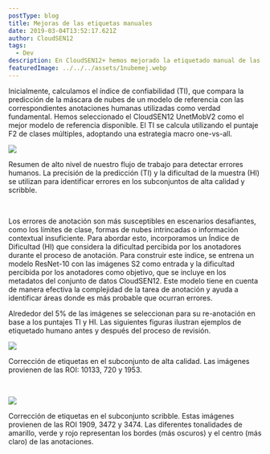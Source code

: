 ```yaml
---
postType: blog
title: Mejoras de las etiquetas manuales
date: 2019-03-04T13:52:17.621Z
author: CloudSEN12
tags:
  - Dev
description: En CloudSEN12+ hemos mejorado la etiquetado manual de las imágenes. CloudSEN12+ emplea un enfoque de doble puntuación para detectar posibles errores humanos en la segmentación semántica.
featuredImage: ../../../assets/1nubemej.webp
---
```


Inicialmente, calculamos el índice de confiabilidad (TI), que compara la predicción de la máscara de nubes de un modelo de referencia con las correspondientes anotaciones humanas utilizadas como verdad fundamental. Hemos seleccionado el CloudSEN12 UnetMobV2 como el mejor modelo de referencia disponible. El TI se calcula utilizando el puntaje F2 de clases múltiples, adoptando una estrategia macro one-vs-all.


![](../../../assets/fig_blog_02.png)

Resumen de alto nivel de nuestro flujo de trabajo para detectar errores humanos. La precisión de la predicción (TI) y la dificultad de la muestra (HI) se utilizan para identificar errores en los subconjuntos de alta calidad y scribble.

<br>

Los errores de anotación son más susceptibles en escenarios desafiantes, como los límites de clase, formas de nubes intrincadas o información contextual insuficiente. Para abordar esto, incorporamos un Índice de Dificultad (HI) que considera la dificultad percibida por los anotadores durante el proceso de anotación. Para construir este índice, se entrena un modelo ResNet-10 con las imágenes S2 como entrada y la dificultad percibida por los anotadores como objetivo, que se incluye en los metadatos del conjunto de datos CloudSEN12. Este modelo tiene en cuenta de manera efectiva la complejidad de la tarea de anotación y ayuda a identificar áreas donde es más probable que ocurran errores.

Alrededor del 5% de las imágenes se seleccionan para su re-anotación en base a los puntajes TI y HI. Las siguientes figuras ilustran ejemplos de etiquetado humano antes y después del proceso de revisión.

![](../../../assets/fig_blog_03.png)

Corrección de etiquetas en el subconjunto de alta calidad. Las imágenes provienen de las ROI: 10133, 720 y 1953.

<br>

![](../../../assets/fig_blog_04.png)

Corrección de etiquetas en el subconjunto scribble. Estas imágenes provienen de las ROI 1909, 3472 y 3474. Las diferentes tonalidades de amarillo, verde y rojo representan los bordes (más oscuros) y el centro (más claro) de las anotaciones.